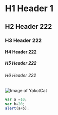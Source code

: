 # H1 Header 1
## H2 Header 222
### H3 Header 222
#### H4 Header 222
##### H5 Header 222
###### H6 Header 222
![Image of YakotCat](https://octodex.github.com/images/yaktocat.png)

``` javascript
var a =10;
var b=20;
alert(a+b);
```
